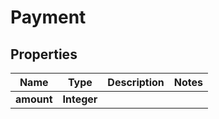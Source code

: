 

# Payment


## Properties

| Name | Type | Description | Notes |
|------------ | ------------- | ------------- | -------------|
|**amount** | **Integer** |  |  |



